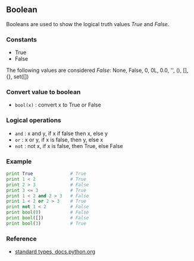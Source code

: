 ## Boolean

Booleans are used to show the logical truth values *True* and *False*.

### Constants

* True
* False

The following values are considered *False*: None, False, 0, 0L, 0.0, '', (), [], {}, set([])

### Convert value to boolean

* `bool(x)` : convert x to True or False

### Logical operations

* `and` : x and y, if x if false then x, else y
* `or` : x or y, if x is false, then y, else x
* `not` : not x, if x is false, then True, else False

### Example

```python
print True              # True
print 1 < 2             # True
print 2 > 3             # False
print 3 <= 3            # True
print 1 < 2 and 2 > 3   # False
print 1 < 2 or 2 > 3    # True
print not 1 < 2         # False
print bool(0)           # False
print bool([])          # False
print bool(3)           # True
```

### Reference

* [standard types, docs.python.org](https://docs.python.org/2/library/stdtypes.html)
